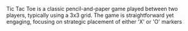 Tic Tac Toe is a classic pencil-and-paper game played between two players, typically using a 3x3 grid. The game is straightforward yet engaging, focusing on strategic placement of either 'X' or 'O' markers
